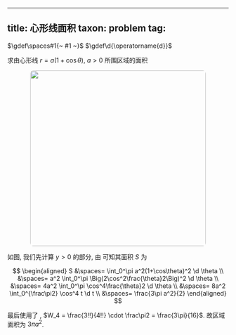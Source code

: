 
---
title: 心形线面积
taxon: problem
tag: [](/math/index.md)
---

$\gdef\spaces#1{~ #1 ~}$
$\gdef\d{\operatorname{d}}$

求由心形线 $r = a(1+\cos \theta)$, $a>0$ 所围区域的面积

<p style="text-align: center;"><img src="../assets/心形线.svg" style="border-radius: 0.5em; width: 400px;"></p>

如图, 我们先计算 $y>0$ 的部分, 由 [](/math/curved-edge-fan-area.md) 可知其面积 $S$ 为  

$$
\begin{aligned}
S 
&\spaces= \int_0^\pi a^2(1+\cos\theta)^2 \d \theta \\
&\spaces= a^2 \int_0^\pi \Big(2\cos^2\frac{\theta}2\Big)^2 \d \theta \\
&\spaces= 4a^2 \int_0^\pi \cos^4\frac{\theta}2 \d \theta \\
&\spaces= 8a^2 \int_0^{\frac\pi2} \cos^4 t \d t \\
&\spaces= \frac{3\pi a^2}{2}
\end{aligned}
$$

最后使用了 [](/math/wallis-integrals.md), $W_4 = \frac{3!!}{4!!} \cdot \frac\pi2 = \frac{3\pi}{16}$. 故区域面积为 $3\pi a^2$. 

